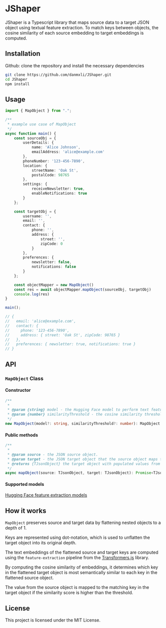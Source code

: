     

# JShaper

JShaper is a Typescript library that maps source data to a target JSON object using textual feature extraction. To match keys between objects, the cosine similarity of each source embedding to target embeddings is computed.

## Installation

Github: clone the repository and install the necessary dependencies

```bash
git clone https://github.com/danmxli/JShaper.git
cd JShaper
npm install
```

## Usage

```typescript
import { MapObject } from ".";

/**
 * example use case of MapObject
 */
async function main() {
    const sourceObj = {
        userDetails: {
            name: 'Alice Johnson',
            emailAddress: 'alice@example.com'
        },
        phoneNumber: '123-456-7890',
        location: {
            streetName: 'Oak St',
            postalCode: 98765
        },
        settings: {
            receiveNewsletter: true,
            enableNotifications: true
        }
    };

    const targetObj = {
        username: '',
        email: '',
        contact: {
            phone: '',
            address: {
                street: '',
                zipCode: 0
            }
        },
        preferences: {
            newsletter: false,
            notifications: false
        }
    };

    const objectMapper = new MapObject()
    const res = await objectMapper.mapObject(sourceObj, targetObj)
    console.log(res)
}

main();

// {
//   email: 'alice@example.com',
//   contact: {
//     phone: '123-456-7890',
//     address: { street: 'Oak St', zipCode: 98765 }
//   },
//   preferences: { newsletter: true, notifications: true }
// }
```

## API

### `MapObject` Class

#### Constructor

```typescript
/**
 * 
 * @param {string} model - the Hugging Face model to perform text feature extraction. Default is "Xenova/all-MiniLM-L6-v2"
 * @param {number} similarityThreshold - the cosine similarity threshold. Default is 0.5
 */
new MapObject(model?: string, similarityThreshold?: number): MapObject
```

#### Public methods

```typescript
/**
 * 
 * @param source - the JSON source object.
 * @param target - the JSON target object that the source object maps to.
 * @returns {TJsonObject} the target object with populated values from source.
 */
async mapObject(source: TJsonObject, target: TJsonObject): Promise<TJsonObject>
```

#### Supported models

[Hugging Face feature extraction models](https://huggingface.co/models?pipeline_tag=feature-extraction&library=transformers.js)

## How it works

`MapObject` preserves source and target data by flattening nested objects to a depth of 1.

Keys are represented using dot-notation, which is used to unflatten the target object into its original depth.

The text embeddings of the flattened source and target keys are computed using the `feature-extraction` pipeline from the [Transformers.js](https://huggingface.co/docs/transformers.js/index) library.

By computing the cosine similarity of embeddings, it determines which key in the flattened target object is most semantically similar to each key in the flattened source object.

The value from the source object is mapped to the matching key in the target object if the similarity score is higher than the threshold.

## License

This project is licensed under the MIT License.